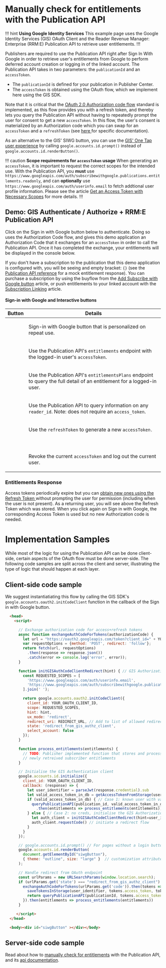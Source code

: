 <script src="https://accounts.google.com/gsi/client"></script>


# Manually check for entitlements with the Publication API

!!! hint **Using Google Identity Services**
This example page uses the Google Identity Services (GIS) OAuth Client and the Reader Revenue Manager: Enterprise (RRM:E) Publication API to retrieve user entitlements.
!!!

Publishers are required to use the Publication API right after Sign In With Google in order to retrieve user's entitlements from Google to perform deferred account creation or logging in of the linked account. The Publication API takes in two parameters: the `publicationId` and an `accessToken`.

*   The `publicationId` is defined for your publication in Publisher Center.
*   The `accessToken` is obtained using the OAuth flow, which we implement here using the GIS SDK.

Note that it is critical that the [OAuth 2.0 Authorization code flow](https://www.ietf.org/rfc/rfc6749.txt) standard is implemented, as this flow provides you with a refresh token, and thereby lets you query the Publication API without having to repeatedly prompt the user for consent to get a new `accessToken`. In this flow, the user's consent is materialized by an Authorization code which you can swap for an `accessToken` and a `refreshToken` (see [here ](https://developers.google.com/identity/protocols/oauth2/web-server#handlingresponse)for specific documentation).

As an alternative to the GIS' SIWG button, you can use the [GIS' One Tap user experience](https://developers.google.com/identity/gsi/web/guides/features) by calling `google.accounts.id.prompt()` instead of `google.accounts.id.renderButton()`.

!!! caution **Scope requirements for `accessToken` usage**
When generating an `accessToken`, it is important to request the correct scopes for
the intended use. With the Publication API, you **must** use `https://www.googleapis.com/auth/subscribewithgoogle.publications.entitlements.readonly`, and can **optionally** use `https://www.googleapis.com/auth/userinfo.email` to fetch addtional user profile information. Please see the article [Get an Access Token with Necessary Scopes](https://developers.google.com/news/reader-revenue/monetization/sell/check-for-entitlements?#access_token) for more details.
!!!

## Demo: GIS Authenticate / Authorize + RRM:E Publication API

Click on the Sign in with Google button below to authenticate. Doing so uses the Authorization Code flow, and gives this demo application an Authorization Code that it exchanges for an `accessToken` in order to call the Publication API. Once it has completed the exchange, your entitlements will be displayed in the console below. 

If you don't have a subscription to the publication that this demo application is configured with, you will be seeing and empty bracket: `{}` (see the [Publication API reference](https://developers.google.com/news/reader-revenue/monetization/reference/publication-api?#entitlements) for a mock entitlement response). You can purchase a subscription by using the buyflow from the [Add Subscribe with Google button](/swg/add-button) article, or push entitlements to your linked account with the [Subscription Linking](/subscription-linking/client-side) article. 

#### Sign-in with Google and Interactive buttons

<table>
  <thead>
    <tr>
      <th>
        Button
      </th>
      <th>
        Details
      </th>
    </tr>
  </thead>
  <tbody>
    <tr id="siwgButton">
      <td>
        <div class="button"></div>
      </td>
      <td>
        <p>Sign-in with Google button that is personalized on repeat use.</p>
      </td>
    </tr>
    <tr id="accessToken" class="hidden">
      <td>
        <div class="button"></div>
      </td>
      <td>
        <p>Use the Publication API's <code>entitlements</code> endpoint with the logged-in user's <code>accessToken</code>.</p>
      </td>
    </tr>
    <tr id="entitlementsPlans" class="hidden">
      <td>
        <div class="button"></div>
      </td>
      <td>
        <p>Use the Publication API's <code>entitlementsPlans</code> endpoint to query the full detail of an entitlement for a logged-in user.</p>
      </td>
    </tr>
    <tr id="member" class="hidden">
      <td>
        <div class="button"></div>
      </td>
      <td>
        <p>Use the Publication API to query information on any <code>reader_id</code>. Note: does not require an <code>access_token</code>.</p>
      </td>
    </tr>
    <tr id="refreshButton" class="hidden">
      <td>
        <div class="button"></div>
      </td>
      <td>
        <p>Use the <code>refreshToken</code> to generate a new <code>accessToken<code>.</p>
      </td>
    </tr>
    <tr id="revokeButton" class="hidden">
      <td>
        <div class="button"></div>
      </td>
      <td>
        <p>Revoke the current <code>accessToken</code> and log out the current user.</p>
      </td>
    </tr>
  </tbody>
</table>

<div id="GISOutput"></div>



### Entitlements Response

Access tokens periodically expire but you can [obtain new ones using the Refresh Token ](https://developers.google.com/identity/protocols/oauth2/web-server#offline)without prompting the user for permission (including when the user is not present). As a returning user, you will see above the Refresh Token which was stored. When you click again on Sign in with Google, the corresponding Access Token is used but no new Authorization code is needed.


# Implementation Samples

While most of the logic for using the Publication API can be done client-side,
certain aspects of the OAuth flow must be done server-side. The following code
samples are split across the client and server, illustrating the type of logic
that should happen at each layer.

## Client-side code sample

We suggest instantiatiating this flow by calling the GIS SDK's `google.accounts.oauth2.initCodeClient` function in the callback of the Sign in with Google button.


```html
  <head>
    <script>

      // Exchange authorization code for access+refresh tokens
      async function exchangeAuthCodeForTokens(authorizationCode) {
        let url = "https://oauth2.googleapis.com/token?client_id=" + YOUR_OAUTH_CLIENT_ID + "&client_secret=" + YOUR_OAUTH_CLIENT_SECRET + "&code=" + authorizationCode + "&grant_type=authorization_code&redirect_uri=" + REDIRECT_URL
        var requestOptions = {method: 'POST', redirect: 'follow'};
        return fetch(url, requestOptions)
          .then(response => response.json())
          .catch(error => console.log('error', error));
      }

      function initGISAuthCodeClientRedirect(hint) { // GIS Authorization client
        const REQUESTED_SCOPES = [
          'https://www.googleapis.com/auth/userinfo.email',
          'https://www.googleapis.com/auth/subscribewithgoogle.publications.entitlements.readonly'
        ].join(' ');

        return google.accounts.oauth2.initCodeClient({
          client_id: YOUR_OAUTH_CLIENT_ID,
          scope: REQUESTED_SCOPES,
          hint: hint,
          ux_mode: 'redirect',
          redirect_uri: REDIRECT_URL, // Add to list of allowed redirects in Cloud Console
          state: 'redirect_from_gis_authz_client',
          select_account: false
        });
      }

      function process_entitlements(entitlements) {
        // TODO: Publisher implemented function that stores and processes
        // newly retreived subscriber entitlements
      }

      // Initialise the GIS Authentication client
      google.accounts.id.initialize({
        client_id: YOUR_OAUTH_CLIENT_ID,
        callback: (response) => {
          let user_identifier = parseJwt(response.credential).sub
          let valid_access_token_in_db = getAccessTokenFromStorage(user_identifier)
          if (valid_access_token_in_db) { // Case 1: known user with valid token
            queryPublicationAPI(publication_id, valid_access_token_in_db)
              .then(entitlements => process_entitlements(entitlements))
          } else { // Case 2: no creds, initialise the GIS Authorization client
            let auth_client = initGISAuthCodeClientRedirect(hint=user_identifier)
            auth_client.requestCode() // initiate a redirect flow
          }
        }
      });

      // google.accounts.id.prompt() // For pages without a login button, use One Tap
      google.accounts.id.renderButton(
        document.getElementById("siwgButton"),
        { theme: "outline", size: "large" }  // customization attributes
      );

      // Handle redirect from OAuth endpoint
      const urlParams = new URLSearchParams(window.location.search);
      if (urlParams.get('state') === "redirect_from_gis_authz_client") {
        exchangeAuthCodeForTokens(urlParams.get('code')).then(tokens => {
          saveTokensInStorage(user_identifier, tokens.access_token, tokens.refresh_token)
          return queryPublicationAPI(publicationId, tokens.access_token)
        }).then(entitlements => process_entitlements(entitlements))
      }

     </script>
  </head>

  <body><div id="siwgButton" ></div></body>
```

## Server-side code sample

Read about how to [manually check for entitlements](https://developers.google.com/news/reader-revenue/monetization/sell/check-for-entitlements) with the Publication API, and its [api documentation](https://developers.google.com/news/reader-revenue/monetization/reference/publication-api).
